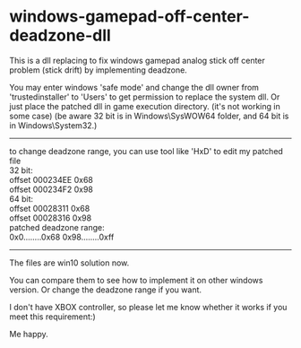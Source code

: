 # windows-gamepad-off-center-deadzone-dll
This is a dll replacing to fix windows gamepad analog stick off center problem (stick drift) by implementing deadzone.

You may enter windows 'safe mode' and change the dll owner from 'trustedinstaller' to 'Users' to get permission to replace the system dll.
Or just place the patched dll in game execution directory. (it's not working in some case)
(be aware 32 bit is in Windows\SysWOW64 folder, and 64 bit is in Windows\System32.)

****
to change deadzone range, you can use tool like 'HxD' to edit my patched file  
32 bit:  
offset 000234EE 0x68  
offset 000234F2 0x98  
64 bit:  
offset 00028311 0x68  
offset 00028316 0x98  
patched deadzone range:  
0x0........0x68 <deadzone> 0x98........0xff  
****

The files are win10 solution now.

You can compare them to see how to implement it on other windows version.
Or change the deadzone range if you want.

I don't have XBOX controller, so please let me know whether it works if you meet this requirement:)

Me happy.
